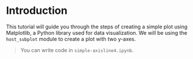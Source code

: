 # Introduction

This tutorial will guide you through the steps of creating a simple plot using Matplotlib, a Python library used for data visualization. We will be using the `host_subplot` module to create a plot with two y-axes.

> You can write code in `simple-axisline4.ipynb`.
